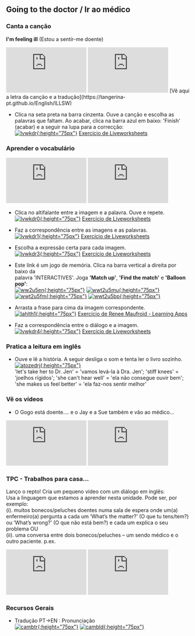 ## Going to the doctor / Ir ao médico

### Canta a canção  
**I'm feeling ill** (Estou a sentir-me doente)  
<iframe width="220" height="124" src="https://www.youtube.com/embed/Wmb6xZCC1WE" frameborder="0" allow="accelerometer; autoplay; encrypted-media; gyroscope; picture-in-picture" allowfullscreen></iframe> <iframe width="220" height="124" src="https://www.youtube.com/embed/Aj5zbGYhmnE" frameborder="0" allow="accelerometer; autoplay; encrypted-media; gyroscope; picture-in-picture" allowfullscreen></iframe>  
[Vê aqui a letra da canção e a tradução](https://tangerina-pt.github.io/English/ILLSW)  

* Clica na seta preta na barra cinzenta. Ouve a canção e escolha as palavras que faltam. Ao acabar, clica na barra azul em baixo: 'Finish' (acabar) e a seguir na lupa para a correcção:     
[![lvwkdr](https://1blockatatime.github.io/English/images/lvwkdr.PNG){:height="75px"}](https://www.liveworksheets.com/worksheets/en/English_as_a_Second_Language_(ESL)/Worksheets_with_songs/I'm_feeling_ill_song_(multiple_choice)_ki230441hq) [Exercício de Liveworksheets](https://www.liveworksheets.com/worksheets/en/English_as_a_Second_Language_(ESL)/Worksheets_with_songs/I'm_feeling_ill_song_(multiple_choice)_ki230441hq)

### Aprender o vocabulário  
<iframe width="220" height="124" src="https://www.youtube.com/embed/tvMFHAs5dMA" frameborder="0" allow="accelerometer; autoplay; encrypted-media; gyroscope; picture-in-picture" allowfullscreen></iframe> <iframe src="https://player.vimeo.com/video/201019988" width="220" height="124" frameborder="0" allow="autoplay; fullscreen" allowfullscreen></iframe>

* Clica no altifalante entre a imagem e a palavra. Ouve e repete.  
[![lvwkdr0](https://1blockatatime.github.io/English/images/lvwkdr0.PNG){:height="75px"}](https://www.liveworksheets.com/ps196215vo) [Exercício de Liveworksheets](https://www.liveworksheets.com/ps196215vo) 

* Faz a correspondência entre as imagens e as palavras.   
[![lvwkdr1](https://1blockatatime.github.io/English/images/lvwkdr1.PNG){:height="75px"}](https://www.liveworksheets.com/worksheets/en/English_as_a_Second_Language_(ESL)/What's_the_matter$/At_the_school._What's_the_matter$_qs15369qu) [Exercício de Liveworksheets](https://www.liveworksheets.com/worksheets/en/English_as_a_Second_Language_(ESL)/What's_the_matter$/At_the_school._What's_the_matter$_qs15369qu)

* Escolha a expressão certa para cada imagem.  
[![lvwkdr3](https://1blockatatime.github.io/English/images/lvwkdr3.PNG){:height="75px"}](https://www.liveworksheets.com/worksheets/en/English_as_a_Second_Language_(ESL)/Illnesses_and_health_problems/Ill_cn199197cg) [Exercício de Liveworksheets](https://www.liveworksheets.com/worksheets/en/English_as_a_Second_Language_(ESL)/Illnesses_and_health_problems/Ill_cn199197cg)  

* Este link é um jogo de memória. Clica na barra vertical a direita por baixo da  
palavra 'INTERACTIVES'. Joga **'Match up'**, **'Find the match'** e **'Balloon pop'**:  
[![ww2u5en](https://1blockatatime.github.io/English/images/ww2u5en.PNG){:height="75px"}](https://wordwall.net/resource/853731/angielski/tiger-2-unit-5-vocabulary) [![wwt2u5mu](https://1blockatatime.github.io/English/images/wwt2u5mu.PNG){:height="75px"}](https://wordwall.net/resource/853731/angielski/tiger-2-unit-5-vocabulary) [![wwt2u5fm](https://1blockatatime.github.io/English/images/wwt2u5fm.PNG){:height="75px"}](https://wordwall.net/resource/853731/angielski/tiger-2-unit-5-vocabulary) [![wwt2u5bp](https://1blockatatime.github.io/English/images/wwt2u5bp.PNG){:height="75px"}](https://wordwall.net/resource/853731/angielski/tiger-2-unit-5-vocabulary) 

* Arrasta a frase para cima da imagem correspondente.  
[![lahlth1](https://1blockatatime.github.io/English/images/lahlth1.PNG){:height="75px"}](https://learningapps.org/277330) [Exercício de Renee Maufroid - Learning Apps](https://learningapps.org/277330)  

* Faz a correspondência entre o diálogo e a imagem.  
[![lvwkdr4](https://1blockatatime.github.io/English/images/lvwkdr4.PNG){:height="75px"}](https://www.liveworksheets.com/zb65954vy) [Exercício de Liveworksheets](https://www.liveworksheets.com/zb65954vy)  

### Pratica a leitura em inglês

* Ouve e lê a história. A seguir desliga o som e tenta ler o livro sozinho.  
[![atozedrj](https://1blockatatime.github.io/English/images/atozedrj.PNG){:height="75px"}](https://www.youtube.com/watch?v=MaDha3afoCU)  
'let's take her to Dr. Jen' = 'vamos levá-la à Dra. Jen'; 'stiff knees' = 'joelhos rígidos'; 'she can't hear well' = 'ela não consegue ouvir bem'; 'she makes us feel better' = 'ela faz-nos sentir melhor'   

### Vê os vídeos
* O Gogo está doente.... e o Jay e a Sue também e vão ao médico...  
<iframe width="220" height="124" src="https://www.youtube.com/embed/GvJY0qHVKHE" frameborder="0" allow="accelerometer; autoplay; encrypted-media; gyroscope; picture-in-picture" allowfullscreen></iframe> <iframe width="220" height="124" src="https://www.youtube.com/embed/848rfVdA9wQ" frameborder="0" allow="accelerometer; autoplay; encrypted-media; gyroscope; picture-in-picture" allowfullscreen></iframe>  

###  TPC - Trabalhos para casa...  
Lanço o repto! Cria um pequeno vídeo com um diálogo em inglês:   
Usa a linguagem que estamos a aprender nesta unidade. Pode ser, por exemplo:  
(i). muitos bonecos/peluches doentes numa sala de espera onde um(a) enfermeiro(a) pergunta a cada um ‘What’s the matter?’ (O que tu tens/tem?) ou ‘What’s wrong?’ (O que não está bem?) e cada um explica o seu problema OU  
(ii). uma conversa entre dois bonecos/peluches – um sendo médico e o outro paciente. p.ex.     
<iframe width="220" height="124" src="https://www.youtube.com/embed/OijZQSUunkw" frameborder="0" allow="accelerometer; autoplay; encrypted-media; gyroscope; picture-in-picture" allowfullscreen></iframe> <iframe width="220" height="124" src="https://www.youtube.com/embed/ueveEtP8yvM" frameborder="0" allow="accelerometer; autoplay; encrypted-media; gyroscope; picture-in-picture" allowfullscreen></iframe>    

### Recursos Gerais  
* Tradução PT->EN  :  Pronunciação  
[![cambtr](https://1blockatatime.github.io/English/images/cambtr.PNG){:height="75px"}](https://dictionary.cambridge.org/translate/) [![cambld](https://1blockatatime.github.io/English/images/cambld.PNG){:height="75px"}](https://dictionary.cambridge.org/dictionary/learner-english/)  
